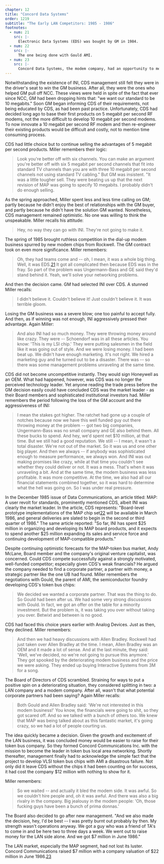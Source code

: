 ```yaml
---
chapter: 12
title: "Concord Data Systems"
order: 1219
subtitle: "The Early LAN Competitors: 1985 - 1986"
footnotes:
  - num: 21
    src: |-
      Electronic Data Systems (EDS) was bought by GM in 1984. 
  - num: 22
    src: |-
      The one being done with Gould AMI.
  - num: 23
    src: |-
      Concord Data Systems, the modem company, had an opportunity to merge with Microcom, another modem company, but rejected the offer as being too unfair.
---
```


Notwithstanding the existence of INI, CDS management still felt they were in the driver's seat to win the GM business. After all, they were the ones who helped GM pull off NCC. These views were held in spite of the fact that ever since NCC, GM had been dropping hints that: "we want our standard to be 10 megabits." Soon GM began informing CDS of their requirements, not being educated by CDS, as had been past practice. Unfortunately, CDS had decided long ago to base their first products on 5 megabit per second RF modems, not the more difficult to develop 10 megabit per second modems. To now innovate a 10 megabit per second RF modem and then re-engineer their existing products would be difficult and costly, not to mention time consuming process.

CDS had little choice but to continue selling the advantages of 5 megabit per second products. Miller remembers their logic:

>Look you're better off with six channels. You can make an argument you're better off with six 5 megabit per second channels that fit into standard TV channels than you are with three 10 megabit per second channels not using standard TV cabling." But GM was insistent. "It was a little tougher sell. They were beating us up that the next revision of MAP was going to specify 10 megabits. I probably didn't do enough selling.

As the spring approached, Miller spent less and less time calling on GM; partly because he didn’t enjoy the best of relationships with the GM buyer, and partly because he didn't have the solution GM wanted. Nonetheless, CDS management remained optimistic. No one was willing to think the unspeakable. Miller recalls his attitude:

>Hey, no way they can go with INI. They're not going to make it.

The spring of 1985 brought ruthless competition in the dial-up modem business spurred by new modem chips from Rockwell. The GM contract took on even more significance. Miller remembers:

>Oh, they had teams come and -- oh, I mean, it was a whole big thing. Well, it was EDS.<a name="fnloc21" href="#fn21">21</a> It got all complicated then because EDS was in the fray. So part of the problem was Ungermann-Bass and GE said they'd stand behind it. Yeah, we'll solve your networking problems.

And then the decision came. GM had selected INI over CDS. A stunned Miller recalls:

>I didn't believe it. Couldn't believe it! Just couldn't believe it. It was terrible gloom.

Losing the GM business was a severe blow; one too painful to accept fully. And then, as if winning was not enough, INI aggressively pressed their advantage. Again Miller:

>And also INI had so much money. They were throwing money around like crazy. They were -- Schoendorf was in all these articles. You know: 'This is my LSI chip.' They were putting salesmen in the field like it was going out of style. And we were losing money. I had been beat up. We didn't have enough marketing. It's not right. We hired a marketing guy and he turned out to be a disaster. There was -- so there was some management problems unraveling at the same time.

CDS did not become uncompetitive instantly. They would sign Honeywell as an OEM. What had happened, however, was CDS was no longer the perceived technology leader. Yet anyone reading the trade press before the GM decision easily could have concluded CDS was the market leader - as their Board members and sophisticated institutional investors had. Miller remembers the period following the loss of the GM account and the aggressiveness of INI:

>I mean the stakes got higher. The ratchet had gone up a couple of notches because now we have this well funded guy out there throwing money at the problem --  got two big companies, Ungermann-Bass was no small company and GE also behind them. All these bucks to spend. And hey, we'd spent net $10 million, at that time. But we still had a good reputation. We still -- I mean, it wasn't a total disaster. We're not out of the market. So it was us and one other big player. And then we always -- if anybody was sophisticated enough to measure performance, we always won. And INI was out making promises like crazy, while at that time you couldn't see whether they could deliver or not. It was a mess. That's when it was unraveling a bit. And at the same time, the modem business was less profitable. It was more competitive. At the time, we also had all our financial statements combined together, so it was hard to determine what the hell was going on. So I was under real pressure.

In the December 1985 issue of Data Communications, an article titled: MAP: A user revolt for standards, prominently mentioned CDS, albeit INI was clearly the market leader. In the article, CDS represents: "Board-level prototype implementations of the MAP chip set<a name="fnloc22" href="#fn22">22</a> will be available in March 1986, and general deliveries are slated to begin in the second or third quarter of 1986." The same article reported: "So far, INI has spent $25 million in organizing and developing its MAP board products, and it expects to spend another $25 million expanding its sales and service force and continuing development of MAP-compatible products."

Despite continuing optimistic forecasts for the MAP-token bus market, Andy McLane, Board member and the company's original venture capitalist, was concerned. Could CDS compete successfully against a strongly motivated, well-funded competitor; especially given CDS's weak financials? He argued the company needed to find a corporate partner, a partner with money, a strategic partner like the one UB had found. Miller remembers the negotiations with Gould, the parent of AMI, the semiconductor foundry developing CDS's token bus chips:

>We decided we wanted a corporate partner. That was the thing to do. So Gould had been after us. We had some very strong discussions with Gould. In fact, we got an offer on the table for a minority investment. But the problem is, it was taking you over without taking you over. Betwixt and between is no good.

CDS had faced this choice years earlier with Analog Devices. Just as then, they declined. Miller remembers:

>And then we had heavy discussions with Allen Bradley. Rockwell had just taken over Allen Bradley at the time. I mean, Allen Bradley was an OEM and it made a lot of sense. And at the last minute, they said: 'Well, we've decided, no we're not going to pursue this anymore.' They got spooked by the deteriorating modem business and the price we were asking. They ended up buying Interactive Systems from 3M for a song.

The Board of Directors of CDS scrambled. Straining for ways to put a positive spin on a deteriorating situation, they considered splitting in two: a LAN company and a modem company. After all, wasn't that what potential corporate partners had been saying? Again Miller recalls:

>Both Gould and Allen Bradley said: 'We're not interested in this modem business!' You know, the financials were going to shit, so they got scared off. And so we talked with a bunch of others too. We knew that MAP was being talked about as this fantastic market, it's going crazy, so we had a lot of people courting us.

The idea quickly became a decision. Given the growth and excitement of the LAN business, it was concluded money would be easier to raise for their token bus company. So they formed Concord Communications Inc. with the mission to become the leader in token bus local area networking. Shortly thereafter, management finally had to acknowledge the simple fact that the project to develop VLSI token bus chips with AMI a disastrous failure. Not only did it leave CDS without the chips it had been counting on for success, it had cost the company $12 million with nothing to show for it.

Miller remembers:

>So we waited -- and actually it bled the modem side. It was awful. So we couldn't hire people and, oh it was awful. And there was also a big rivalry in the company. Big jealousy in the modem people: 'Oh, those fucking guys have been a bunch of prima donnas.'

The Board also decided to go after new management. "And we also made the decision, hey, I'd be best -- I was pretty burnt out probably by then. My strength wasn't operations anyway. We got a guy who was a friend of TA's to come in and be here two to three days a week. We went out to raise money for the LAN side alone. And we got $7 million in June 1986."

The LAN market, especially the MAP segment, had not lost its luster. Concord Communications raised $7 million with a company valuation of $22 million in June 1986.<a name="fnloc23" href="#fn23">23</a>
